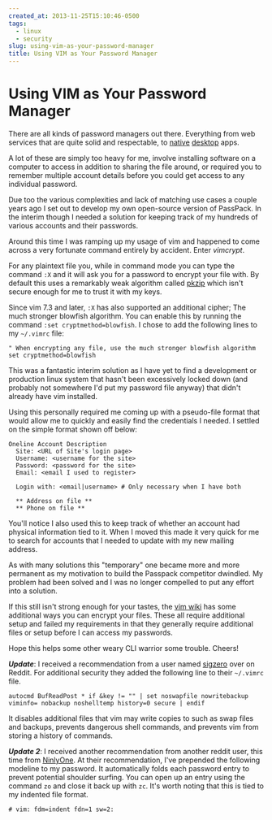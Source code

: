 ```yaml
---
created_at: 2013-11-25T15:10:46-0500
tags:
  - linux
  - security
slug: using-vim-as-your-password-manager
title: Using VIM as Your Password Manager
---
```


# Using VIM as Your Password Manager

There are all kinds of password managers out there. Everything from web
services that are quite solid and respectable, to [native][1] [desktop][2]
apps.

A lot of these are simply too heavy for me, involve installing software on a
computer to access in addition to sharing the file around, or required you to
remember multiple account details before you could get access to any individual
password.

Due too the various complexities and lack of matching use cases a couple years
ago I set out to develop my own open-source version of PassPack. In the interim
though I needed a solution for keeping track of my hundreds of various accounts
and their passwords.

Around this time I was ramping up my usage of vim and happened to come across a
very fortunate command entirely by accident. Enter *vimcrypt*.

For any plaintext file you, while in command mode you can type the command `:X`
and it will ask you for a password to encrypt your file with. By default this
uses a remarkably weak algorithm called [pkzip][4] which isn't secure enough
for me to trust it with my keys.

Since vim 7.3 and later, `:X` has also supported an additional cipher; The much
stronger blowfish algorithm. You can enable this by running the command `:set
cryptmethod=blowfish`. I chose to add the following lines to my `~/.vimrc`
file:

```
" When encrypting any file, use the much stronger blowfish algorithm
set cryptmethod=blowfish
```

This was a fantastic interim solution as I have yet to find a development or
production linux system that hasn't been excessively locked down (and probably
not somewhere I'd put my password file anyway) that didn't already have vim
installed.

Using this personally required me coming up with a pseudo-file format that
would allow me to quickly and easily find the credentials I needed. I settled
on the simple format shown off below:

```
Oneline Account Description
  Site: <URL of Site's login page>
  Username: <username for the site>
  Password: <password for the site>
  Email: <email I used to register>

  Login with: <email|username> # Only necessary when I have both

  ** Address on file **
  ** Phone on file **
```

You'll notice I also used this to keep track of whether an account had physical
information tied to it. When I moved this made it very quick for me to search
for accounts that I needed to update with my new mailing address.

As with many solutions this "temporary" one became more and more permanent as
my motivation to build the Passpack competitor dwindled. My problem had been
solved and I was no longer compelled to put any effort into a solution.

If this still isn't strong enough for your tastes, the [vim wiki][5] has some
additional ways you can encrypt your files. These all require additional setup
and failed my requirements in that they generally require additional files or
setup before I can access my passwords.

Hope this helps some other weary CLI warrior some trouble. Cheers!

***Update***: I received a recommendation from a user named [sigzero][6] over
on Reddit. For additional security they added the following line to their
`~/.vimrc` file.

```
autocmd BufReadPost * if &key != "" | set noswapfile nowritebackup viminfo= nobackup noshelltemp history=0 secure | endif
```

It disables additional files that vim may write copies to such as swap files
and backups, prevents dangerous shell commands, and prevents vim from storing a
history of commands.

***Update 2***: I received another recommendation from another reddit user,
this time from [NinlyOne][7].  At their recommendation, I've prepended the
following modeline to my password.  It automatically folds each password entry
to prevent potential shoulder surfing. You can open up an entry using the
command `zo` and close it back up with `zc`. It's worth noting that this is
tied to my indented file format.

```
# vim: fdm=indent fdn=1 sw=2:
```

[1]: https://lastpass.com/
[2]: http://keepass.info/
[4]: https://en.wikipedia.org/wiki/PKZIP
[5]: http://vim.wikia.com/wiki/Encryption
[6]: http://www.reddit.com/r/vim/comments/1rg3ji/wrote_up_my_thoughts_on_using_vim_as_a_password/cdn20o8
[7]: http://www.reddit.com/r/vim/comments/1rg3ji/wrote_up_my_thoughts_on_using_vim_as_a_password/cdnn94z
